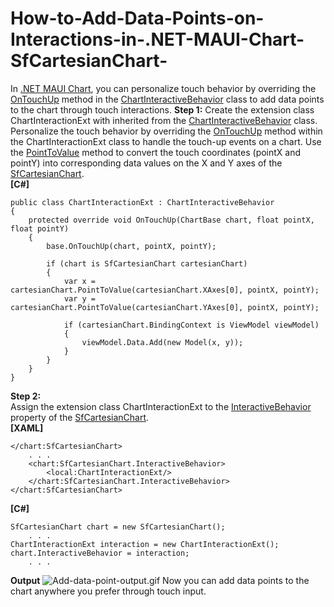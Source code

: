 # How-to-Add-Data-Points-on-Interactions-in-.NET-MAUI-Chart-SfCartesianChart-
In [.NET MAUI Chart](https://www.syncfusion.com/maui-controls/maui-cartesian-charts), you can personalize touch behavior by overriding the [OnTouchUp]() method in the [ChartInteractiveBehavior]() class to add data points to the chart through touch interactions.
**Step 1:** Create the extension class ChartInteractionExt with inherited from the [ChartInteractiveBehavior]() class. Personalize the touch behavior by overriding the  [OnTouchUp]() method within the ChartInteractionExt class to handle the touch-up events on a chart.
Use the [PointToValue]() method to convert the touch coordinates (pointX and pointY) into corresponding data values on the X and Y axes of the [SfCartesianChart]((https://www.syncfusion.com/maui-controls/maui-cartesian-charts)).   
**[C#]**
```
public class ChartInteractionExt : ChartInteractiveBehavior
{
    protected override void OnTouchUp(ChartBase chart, float pointX, float pointY)
    {
        base.OnTouchUp(chart, pointX, pointY);

        if (chart is SfCartesianChart cartesianChart)
        {
            var x = cartesianChart.PointToValue(cartesianChart.XAxes[0], pointX, pointY);
            var y = cartesianChart.PointToValue(cartesianChart.YAxes[0], pointX, pointY);

            if (cartesianChart.BindingContext is ViewModel viewModel)
            {
                viewModel.Data.Add(new Model(x, y));
            }
        }
    }
}
``` 
**Step 2:**  
Assign the extension class ChartInteractionExt to the [InteractiveBehavior]() property of the [SfCartesianChart]((https://www.syncfusion.com/maui-controls/maui-cartesian-charts)).   
**[XAML]**
```
</chart:SfCartesianChart>
    . . .
    <chart:SfCartesianChart.InteractiveBehavior>
        <local:ChartInteractionExt/>
    </chart:SfCartesianChart.InteractiveBehavior>
</chart:SfCartesianChart>
```
**[C#]**
```
SfCartesianChart chart = new SfCartesianChart();
    . . .
ChartInteractionExt interaction = new ChartInteractionExt();
chart.InteractiveBehavior = interaction;
    . . .
```    
**Output**
![Add-data-point-output.gif](https://support.syncfusion.com/kb/agent/attachment/article/13602/inline?token=eyJhbGciOiJodHRwOi8vd3d3LnczLm9yZy8yMDAxLzA0L3htbGRzaWctbW9yZSNobWFjLXNoYTI1NiIsInR5cCI6IkpXVCJ9.eyJpZCI6IjExMTk1Iiwib3JnaWQiOiIzIiwiaXNzIjoic3VwcG9ydC5zeW5jZnVzaW9uLmNvbSJ9.10Pmr0vvOgtlMOBhWT9oPMX-2qnDib1qOnwk6mORenU)
Now you can add data points to the chart anywhere you prefer through touch input.
